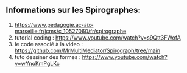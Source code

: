 ## Informations sur les Spirographes: 

1. https://www.pedagogie.ac-aix-marseille.fr/jcms/c_10527060/fr/spirographe
2. tutorial coding : https://www.youtube.com/watch?v=s9Qtt3FWofA
3. le code associé à la video : https://github.com/MrMultiMediator/Spirograph/tree/main
4. tuto dessiner des formes : https://www.youtube.com/watch?v=wYnoKmPgLKc
